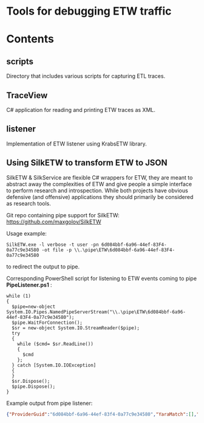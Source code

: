 Tools for debugging ETW traffic
===============================

# Contents

## scripts

Directory that includes various scripts for capturing ETL traces.

## TraceView

C# application for reading and printing ETW traces as XML.

## listener

Implementation of ETW listener using KrabsETW library.

## Using SilkETW to transform ETW to JSON

SilkETW & SilkService are flexible C# wrappers for ETW, they are meant to abstract away the complexities of ETW and give people
a simple interface to perform research and introspection. While both projects have obvious defensive (and offensive) applications
they should primarily be considered as research tools.

Git repo containing pipe support for SilkETW: https://github.com/maxgolov/SilkETW

Usage example:

```
SilkETW.exe -l verbose -t user -pn 6d084bbf-6a96-44ef-83F4-0a77c9e34580 -ot file -p \\.\pipe\ETW\6d084bbf-6a96-44ef-83F4-0a77c9e34580
```

to redirect the output to pipe.

Corresponding PowerShell script for listening to ETW events coming to pipe **PipeListener.ps1** :

```
while (1)
{
  $pipe=new-object System.IO.Pipes.NamedPipeServerStream("\\.\pipe\ETW\6d084bbf-6a96-44ef-83F4-0a77c9e34580");
  $pipe.WaitForConnection();
  $sr = new-object System.IO.StreamReader($pipe);
  try
  {
    while ($cmd= $sr.ReadLine()) 
    {
      $cmd
    };
  } catch [System.IO.IOException]
  {
  }
  $sr.Dispose();
  $pipe.Dispose();
}
```

Example output from pipe listener:

```json
{"ProviderGuid":"6d084bbf-6a96-44ef-83f4-0a77c9e34580","YaraMatch":[],"ProviderName":"6d084bbf6a9644ef83f40a77c9e34580","EventName":"My.Detailed.Event.PiiDrop","Opcode":0,"OpcodeName":"Info","TimeStamp":"2020-05-29T12:41:57.9706905-07:00","ThreadID":36636,"ProcessID":35268,"ProcessName":"N/A","PointerSize":8,"EventDataLength":874,"XmlEventData":{"strKey1":"hello1","PartA_Ext_Net_Cost":"Unmetered","piiKindSipAddress":"sip:info@microsoft.com","EventName":"My.Detailed.Event.PiiDrop","MSec":"176267.6426","guidKey2":"00010203-0405-0607-0809-0a0b0c0d0e0f","PartA_Ext_Net_Type":"Unknown","piiKindIPv6Address":"2001:0db8:85a3:0000:0000:8a2e:0370:7334","piiKindUri":"http://www.microsoft.com","piiKindMailSubject":"RE: test","PName":"","strKey2":"hello2","piiKindGenericData":"generic_data","PartA_iKey":"P-ARIA-6d084bbf6a9644ef83f40a77c9e34580","piiKindPhoneNumber":"+1-425-829-5875","piiKindIdentity":"Jack Frost","guidKey0":"00000000-0000-0000-0000-000000000000","piiKindSmtpAddress":"Jack Frost <jackfrost@fabrikam.com>","PartA_Ext_App_Name":"EventSender","piiKindNone":"field_value","piiKindDistinguishedName":"/CN=Jack Frost,OU=PIE,DC=REDMOND,DC=COM","piiKindQueryString":"a=1&b=2&c=3","piiKindIPv4Address":"127.0.0.1","dblKey":"3.140","guidKey1":"00010203-0405-0607-0809-0a0b0c0d0e0f","boolKey":"False","piiKindFqdn":"www.microsoft.com","PID":"35268","ProviderName":"6d084bbf6a9644ef83f40a77c9e34580","TID":"36636","timeKey1":"0","int64Key":"1","PartA_Ext_AriaMD":"{ fields:\"n:boolKey;t:1\" }"}}
```
